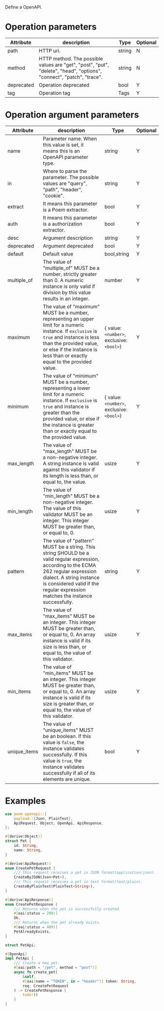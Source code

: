 Define a OpenAPI.

# Operation parameters

| Attribute     | description               | Type     | Optional |
|---------------|---------------------------|----------|----------|
| path          | HTTP uri.                 | string   | N        |
| method        | HTTP method. The possible values are "get", "post", "put", "delete", "head", "options", "connect", "patch", "trace". | string   | N        |
| deprecated    | Operation deprecated      | bool     | Y        |
| tag           | Operation tag             | Tags     | Y        |

# Operation argument parameters

| Attribute     | description               | Type     | Optional |
|---------------|---------------------------|----------|----------|
| name          | Parameter name. When this value is set, it means this is an OpenAPI parameter type.           | string   | Y        |
| in            | Where to parse the parameter. The possible values are "query", "path", "header", "cookie". | string   | Y        |
| extract       | It means this parameter is a Poem extractor. | bool | Y |
| auth          | It means this parameter is a authorization extractor. | bool | Y |
| desc          | Argument description      | string   | Y        |
| deprecated    | Argument deprecated       | bool     | Y        |
| default       | Default value             | bool,string | Y     |
| multiple_of   | The value of "multiple_of" MUST be a number, strictly greater than 0. A numeric instance is only valid if division by this value results in an integer. | number | Y |
| maximum       | The value of "maximum" MUST be a number, representing an upper limit for a numeric instance. If `exclusive` is `true` and instance is less than the provided value, or else if the instance is less than or exactly equal to the provided value. | { value: `<number>`, exclusive: `<bool>`} | Y |
| minimum       | The value of "minimum" MUST be a number, representing a lower limit for a numeric instance. If `exclusive` is `true` and instance is greater than the provided value, or else if the instance is greater than or exactly equal to the provided value. | { value: `<number>`, exclusive: `<bool>`} | Y |
| max_length    | The value of "max_length" MUST be a non-negative integer. A string instance is valid against this validator if its length is less than, or equal to, the value. | usize | Y |
| min_length    | The value of "min_length" MUST be a non-negative integer.  The value of this validator MUST be an integer. This integer MUST be greater than, or equal to, 0.| usize | Y |
| pattern       | The value of "pattern" MUST be a string. This string SHOULD be a valid regular expression, according to the ECMA 262 regular expression dialect. A string instance is considered valid if the regular expression matches the instance successfully. | string | Y |
| max_items     | The value of "max_items" MUST be an integer. This integer MUST be greater than, or equal to, 0. An array instance is valid if its size is less than, or equal to, the value of this validator. | usize | Y |
| min_items     | The value of "min_items" MUST be an integer. This integer MUST be greater than, or equal to, 0. An array instance is valid if its size is greater than, or equal to, the value of this validator. | usize | Y |
| unique_items  | The value of "unique_items" MUST be an boolean.  If this value is `false`, the instance validates successfully.  If this value is `true`, the instance validates successfully if all of its elements are unique. | bool | Y |

# Examples

```rust
use poem_openapi::{
    payload::{Json, PlainText},
    ApiRequest, Object, OpenApi, ApiResponse,
};

#[derive(Object)]
struct Pet {
    id: String,
    name: String,
}

#[derive(ApiRequest)]
enum CreatePetRequest {
    /// This request receives a pet in JSON format(application/json).
    CreateByJSON(Json<Pet>),
    /// This request receives a pet in text format(text/plain).
    CreateByPlainText(PlainText<String>),
}

#[derive(ApiResponse)]
enum CreatePetResponse {
    /// Returns when the pet is successfully created.
    #[oai(status = 200)]
    Ok,
    /// Returns when the pet already exists.
    #[oai(status = 409)]
    PetAlreadyExists,
}

struct PetApi;

#[OpenApi]
impl PetApi {
    /// Create a new pet.
    #[oai(path = "/pet", method = "post")]
    async fn create_pet(
        &self,
        #[oai(name = "TOKEN", in = "header")] token: String,
        req: CreatePetRequest
    ) -> CreatePetResponse {
        todo!()
    }
}
```